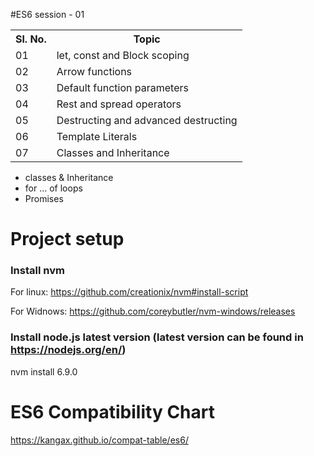 
#ES6 session - 01

<table>
  <tr>
    <th>Sl. No.</th>
    <th>Topic</th>
  </tr>
  <tr>
    <td>01</td>
    <td>let, const and Block scoping</td>
  </tr>
  <tr>
    <td>02</td>
    <td>Arrow functions</td>
  </tr>
 <tr>
    <td>03</td>
    <td>Default function parameters</td>
  </tr>
  <tr>
    <td>04</td>
    <td>Rest and spread operators</td>
  </tr>
  <tr>
    <td>05</td>
    <td>Destructing and advanced destructing</td>
  </tr>
  <tr>
    <td>06</td>
    <td>Template Literals</td>
  </tr>
  <tr>
    <td>07</td>
    <td>Classes and Inheritance</td>
  </tr>
</table>

- classes & Inheritance
- for … of loops
- Promises


# Project setup

### Install nvm 


For linux: https://github.com/creationix/nvm#install-script

For Widnows: https://github.com/coreybutler/nvm-windows/releases

### Install node.js latest version (latest version can be found in https://nodejs.org/en/)

nvm install 6.9.0 

# ES6 Compatibility Chart
https://kangax.github.io/compat-table/es6/

